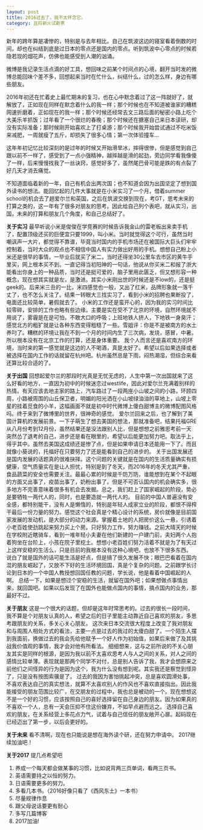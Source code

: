 ```yaml
---
layout: post
title: 2016过去了，我不太怀念它。
category: 且将新火试新茶
---
```




新年的跨年算是凄惨的，特别是与去年相比。自己在筑波这边的寝室看着倒数的时间，却也在纠结到底是过日本的零点还是国内的零点。听到筑波中心零点的时候若隐若现的烟花声，仿佛也能感受到人潮的汹涌。

微博是我记录生活点滴的好工具，想回味之前某个时间点的心境，翻开当时发的微博总能回味个差不多，回想起来当时在忙什么，纠结什么，过的怎么样，身边有哪些朋友。

2016年初还在忙着史上最忙期末的复习，也在心中默念着过了这一阵就好了，就解放了，正如现在同样在默念着什么的我一样；那个时候也在不知道被谁家的糟糕网速折磨着，正如现在的我一样；那个时候还经常去文三路后面的秘密小路上吃个大美乐羊抓饭；过年看了一个很烂的春晚；那个时候还在搪塞自己来日本读研，却没有实际准备；那时候刚开始喜欢上了打桌游；那个时候我开始尝试通过不吃米饭来减肥，一周就瘦了五斤，却损失了很多心情；第一次体验撞车…

这年年初记忆比较深刻的是过年的时候又开始滑旱冰，摔得很惨，但是感觉到自己跟以前不一样了，感受到了一点小强精神，越摔越是滑的起劲，旁边同学看我像傻了一样，后来慢慢找我了一丝诀窍，感觉好多了，虽然尾巴骨可能是跌的有点裂了好几天才消去痛觉。

不知道面临着新的一年，自己有机会出两次国；也不知道会因为出国坚定了想到国外读书的想法。能回忆起的几件大事就是在小米实习了一个月，借着summer school的机会去了趟爱尔兰和英国，之后在筑波交换到现在，考GT，思考未来的打算之类的，这一年有了很多对朋友的思考。因此给自己列个表吧，就从实习，出国，未来的打算和朋友几个角度，和自己总结好了。

**关于实习**
最早听说小米是俊俊在学竞赛的时候告诉我金山的雷老板出来卖手机了，配置顶级还买的巨便宜只要1999，叫小米。当时就觉得这个可行，虽然当时嘲讽声一大片，都觉得不靠谱，毕竟当时国内的手机市场还在被国际大巨头们牢牢控制着，当时大众的观点也不相信中国人有实力做出好用的手机。想想自己粉上小米还是很早的事情，一毕业后就买了米二，当时还得坐30公里车去市区的黄牛手里买，网上根本买不到。一直记得当初阳神的一句话，他说从你买米二和报了浙大能看出你身上的一种品质，当时还是挺可爱的，脑子里用此匮乏，但又想形容一种概念，现在想其实就是左，是激进。其实小米刚出世的时候还是不low的，还是挺geek的。后来米三丑的一比，米四感觉也一般，又出了红米，品牌形象就一落千丈了，也不怎么关注了。结果一转眼大三找实习了，看到小米的招聘也果断投了，电面还比较简单，暑假就去了。
小米的工作还是蛮开心的，因为我的实习时间比较零碎，安排的工作也略有些边缘。主要是实在受不了北京的环境，自然环境就不用说了，雾霾是在是可怕，不敢大口的呼吸；上班地铁人挤人，下地铁一身臭汗；感觉北方的粗犷就是让各种东西变得粗糙了一些。雪姐评：你是不是被南方的水土养叼了。糟糕的环境让我在不到一个月的时间内生了三次病，发烧，感冒，中暑。所以根本没有在北京工作的打算，还是身体重要。
我个人而言还是喜欢南方的环境，当时来的第一感觉就是这边的人不喝酒，真是太好了。希望以后如果选择或者被选择在国内工作的话就留在杭州吧。杭州虽然总是下雨，闷热潮湿，但综合来看还算比较合适的了。

**关于出国**
回想起爱尔兰的那段时光真是无忧无虑的，人生中第一次出国就来了这么好看的地方，一直因为初中的时候迷恋过westlife，因此对爱尔兰充满着别样的热情。有天应该去地主家的路上，汽车路过了一段两座小山坡之间的小路，环顾四周，小路被周围的山丘保卫者，明媚的阳光洒在小山坡绿油油的草地上，山坡上零星的挂着觅食的小羊，这幅画面不就是初中时代微博上傻白甜博主的微博配图风格吗。终于来到了微博里的世界，很神奇的感觉。
爱尔兰回来之后，也了解到了美国计算机的发展前景。一下子萌生了想去美国的想法，那就准备吧，结果托福GRE从八月份考到12月份，虽然结果还是没法跟别人比，但是想想之前雅思考前一天突然怂了退考的自己，进步还是看在眼里的，希望以后能更加努力吧。取法乎上，得乎其中。虽然去美国这成绩还是惨了点，但是如果申请日本还能用一下了。而且就像小葵说的，托福好在只要努力了还是能看到自己的进步的。
关于出国发展还是国内发展的话题真的很难抉择。这个问题的关键就是在国内的生活质量确实有损健康，空气质量实在是让人担忧，特别是到了冬天，而2016年的冬天尤其严重，食品蔬菜的安全也需要关注。最最心累的时候是千防万防，谁能想到在某个不起眼的方面又出事了，疫苗出事了，奶粉出事了。但是不可否认国内的机会确实多，很多地方不完善意味着很多有机会去发掘。总之，我们赶上了国家崛起的阶段，势必是要牺牲一两代人的，同时，也是要造就一两代人的。
目前的中国人普遍没有安全感，都特别能干，没有人是懒惰的，特别是年轻人成家立业的阶段，都恨不得榨干最后一份力量的努力。感觉这个社会真是个精心设计的系统，房价就像是目前国家发展的发动机，是大部分的动力来源。掌握着土地的人把房价这么一悬，引诱着小老百姓使劲跳起来努力买上个房。只好努力工作，努力赚钱。之前大晴天的时候在学校附近瞎骑车，看到一堆年轻小夫妻在他们新建的一户建门前，夫妇两个人抱着狗坐在台阶上，小孩在院子里挖土。想想小老百姓们努力活着不就是为了有天过上这样安稳的生活么，只是目前的我根本没有这种心境吧，也放不下很多东西。
说白了就是国外的话可能生活是好点，但是搞了很久发展不快；眼巴巴看着在国内混的朋友崛起了，又放不下好的生活环境回国，真是个复杂的问题。之前跟学长讨论到日本的一个中国人教授想回国任教的问题，学长说，他是看着中国崛起的人啊。
总结一下，如果是想过个安稳的生活，就留在国外吧；如果想做点事情出来，就回国吧。如果以后发现了在国外也能做点国内的事情，搞点国内的业务，那最好不过。

**关于朋友**
这是一个很大的话题，但却是这年时常思考的。过去的很长一段时间，我不算是个对朋友认真的人，希望之后的日子里能主动靠近自己喜欢的朋友，多思考跟朋友的关系，多关心关心朋友。
这次来日本交流很大程度上改变了我对朋友和与周围人相处方式的看法，主要一点是过去的我过的太傻白甜了。一个陌生人摆到我面前，换做过去的我会先给他赋予一个好人作为初始值，如果后来做了及其挑战我价值观的事情，我才会对他有所看法。
细细想来，这与之前所说的不关心朋友其实是同样的根源，是因为我以前不太喜欢思考人与人之间的关系，对人之间的感情比较单薄。表现就是那两个同学不对付，总是别人告诉了我，我才会想原来之前他们之间怪异的行为是因为这个，我为什么没有想到呢。其实我还是察觉到怪异了，只是没有按图索骥是了。
过去的我因为害怕挑起冲突，总是喜欢圆滑处事，不喜欢表达自己的真实想法，就算不太喜欢别人的作风也不喜欢直接指出。因此我能接受的朋友范围比较广，在交朋友的过程中，我也总是被动的一个。现在想想这不是一个好的习惯，应该按照自己的喜好选择留在自己身边的朋友。因为如果真的不喜欢一个人，总有一天会压抑不住这份嫌弃，不如早点避而远之。
选择自己喜欢的朋友，在关系经营上多花点力气，试着与自己信任的朋友敞开心扉。起码现在已经迈出了第一步，以后会更好的。

**关于未来**
看不清啊，现在也只能说是想在海外读个研，还在努力申请中。
2017继续加油吧！

**关于2017**
提几点希望吧

1. 养成一个每天都会做某事的习惯，比如说背两三页单词，看两三页书。
2. 英语需要持之以恒的努力。
3. 日语需要更多的努力。
4. 多看几本书。（2016好像只看了《西风东土》一本书）
5. 尽量规律作息
6. 跟父母说话要更有耐心
7. 多写几篇博客
8. 2017加油!



